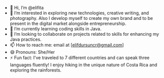 - 👋 Hi, I’m @elifita
- 👀 I’m interested in exploring new technologies, creative writing, and photography. Also I develop myself to create my own brand and to be present in the digital market alongside entrepreneurship.
- 🌱 I’m currently learning coding skills in Java.
- 💞️ I’m looking to collaborate on projects related to skills for enhancing my Java practices.
- 📫 How to reach me: email at [elifdursuncr@gmail.com] 
- 😄 Pronouns: She/Her
- ⚡ Fun fact: I've traveled to 7 different countries and can speak three languages fluently! I enjoy hiking in the unique nature of Costa Rica and exploring the rainforests.



<!---
elifita/elifita is a ✨ special ✨ repository because its `README.md` (this file) appears on your GitHub profile.
You can click the Preview link to take a look at your changes.
--->
